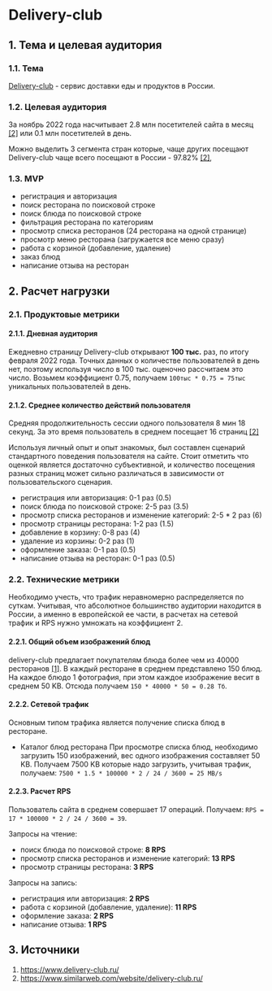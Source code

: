 # Delivery-club

## 1. Тема и целевая аудитория
### 1.1. Тема
[Delivery-club](https://www.delivery-club.ru/) - сервис доставки еды и продуктов в России.
### 1.2. Целевая аудитория
За ноябрь 2022 года насчитывает 2.8 млн посетителей сайта в месяц [[2]](https://www.similarweb.com/ru/website/delivery-club.ru) 
или 0.1 млн посетителей в день.

Можно выделить 3 сегмента стран которые, чаще других посещают Delivery-club чаще всего посещают в России - 97.82% [[2]](https://www.similarweb.com/ru/website/delivery-club.ru), 

### 1.3. MVP
* регистрация и авторизация
* поиск ресторана по поисковой строке
* поиск блюда по поисковой строке
* фильтрация ресторана по категориям
* просмотр списка ресторанов (24 ресторана на одной странице)
* просмотр меню ресторана (загружается все меню сразу)
* работа с корзиной (добавление, удаление)
* заказ блюд
* написание отзыва на ресторан

## 2. Расчет нагрузки
### 2.1. Продуктовые метрики

#### 2.1.1. Дневная аудитория
Ежедневно страницу Delivery-club открывают **100 тыс.** раз, по итогу февраля 2022 года.
Точных данных о количестве пользователей в день нет, поэтому используя число в 100 тыс. оценочно рассчитаем это число.
Возьмем коэффициент 0.75, получаем `100тыс * 0.75 = 75тыс` уникальных пользователей в день.

#### 2.1.2. Среднее количество действий пользователя
Средняя продолжительность сессии одного пользователя 8 мин 18 секунд. 
За это время пользователь в среднем посещает 16 страниц [[2]](https://www.similarweb.com/website/delivery-club.ru)

Используя личный опыт и опыт знакомых, был составлен сценарий стандартного поведения пользователя на сайте.
Стоит отметить что оценкой является достаточно субъективной,
и количество посещения разных страниц может сильно различаться в зависимости от пользовательского сценария.

* регистрация или авторизация: 0-1 раз (0.5)
* поиск блюда по поисковой строке: 2-5 раз (3.5)
* просмотр списка ресторанов и изменение категорий: 2-5 * 2 раз (6)
* просмотр страницы ресторана: 1-2 раз (1.5)
* добавление в корзину: 0-8 раз (4)
* удаление из корзины: 0-2 раз (1)
* оформление заказа: 0-1 раз (0.5)
* написание отзыва на ресторан: 0-1 раз (0.5)

### 2.2. Технические метрики
Необходимо учесть, что трафик неравномерно распределяется по суткам.
Учитывая, что абсолютное большинство аудитории находится в России, а именно в европейской ее части,
в расчетах на сетевой трафик и RPS нужно умножать на коэффициент 2.

#### 2.2.1. Общий объем изображений блюд
delivery-club предлагает покупателям блюда более чем из 40000 ресторанов [[1]](https://www.delivery-club.ru/moscow).
В каждый ресторане в среднем представлено 150 блюд. На каждое блюдо 1 фотография, при этом каждое изображение весит в среднем 50 KB.
Отсюда получаем `150 * 40000 * 50 = 0.28 Тб`.

#### 2.2.2. Сетевой трафик
Основным типом трафика является получение списка блюд в ресторане. 

* Каталог блюд ресторана
  При просмотре списка блюд, необходимо загрузить 150 изображений, вес одного изображения составляет 50 KB.
  Получаем 7500 KB которые надо загрузить, учитывая трафик, получаем:
  `7500 * 1.5 * 100000 * 2 / 24 / 3600 = 25 MB/s`
  
#### 2.2.3. Расчет RPS
Пользователь сайта в среднем совершает 17 операций. Получаем: 
`RPS = 17 * 100000 * 2 / 24 / 3600 = 39`.

Запросы на чтение:
* поиск блюда по поисковой строке: **8 RPS**
* просмотр списка ресторанов и изменение категорий: **13 RPS**
* просмотр страницы ресторана: **3 RPS**

Запросы на запись:
* регистрация или авторизация: **2 RPS**
* работа с корзиной (добавление, удаление): **11 RPS**
* оформление заказа: **2 RPS**
* написание отзыва: **1 RPS**

## 3. Источники
1. https://www.delivery-club.ru/
2. https://www.similarweb.com/website/delivery-club.ru/
